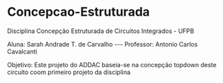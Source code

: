 ﻿# Concepcao-Estruturada
Disciplina Concepção Estruturada de Circuitos Integrados - UFPB

Aluna: Sarah Andrade T. de Carvalho  ---  Professor: Antonio Carlos Cavalcanti

Objetivo: Este projeto do ADDAC baseia-se na concepção topdown deste circuito coom primeiro projeto da disciplina
